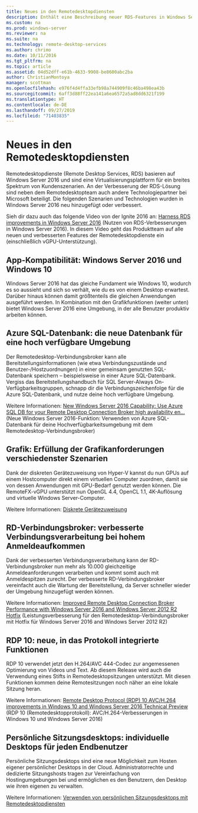 ```yaml
---
title: Neues in den Remotedesktopdiensten
description: Enthält eine Beschreibung neuer RDS-Features in Windows Server 2016.
ms.custom: na
ms.prod: windows-server
ms.reviewer: na
ms.suite: na
ms.technology: remote-desktop-services
ms.author: chrimo
ms.date: 10/11/2016
ms.tgt_pltfrm: na
ms.topic: article
ms.assetid: 04d52dff-e61b-4633-9908-be8600abc2ba
author: ChristianMontoya
manager: scottman
ms.openlocfilehash: e976f4d4ffa33efb98a744909f8c46ba498ea43b
ms.sourcegitcommit: 6aff3d88ff22ea141a6ea6572a5ad8dd6321f199
ms.translationtype: HT
ms.contentlocale: de-DE
ms.lasthandoff: 09/27/2019
ms.locfileid: "71403835"
---
```

# <a name="whats-new-in-remote-desktop-services"></a>Neues in den Remotedesktopdiensten

Remotedesktopdienste (Remote Desktop Services, RDS) basieren auf Windows Server 2016 und sind eine Virtualisierungsplattform für ein breites Spektrum von Kundenszenarien. An der Verbesserung der RDS-Lösung sind neben dem Remotedesktopteam auch andere Technologiepartner bei Microsoft beteiligt. Die folgenden Szenarien und Technologien wurden in Windows Server 2016 neu hinzugefügt oder verbessert.

Sieh dir dazu auch das folgende Video von der Ignite 2016 an: [Harness RDS improvements in Windows Server 2016](https://channel9.msdn.com/Events/Ignite/2016/BRK3098) (Nutzen von RDS-Verbesserungen in Windows Server 2016). In diesem Video geht das Produktteam auf alle neuen und verbesserten Features der Remotedesktopdienste ein (einschließlich vGPU-Unterstützung). 

## <a name="app-compatibility---windows-server-2016-and-windows-10"></a>App-Kompatibilität: Windows Server 2016 und Windows 10
Windows Server 2016 hat das gleiche Fundament wie Windows 10, wodurch es so aussieht und sich so verhält, wie du es von einem Desktop erwartest. Darüber hinaus können damit größtenteils die gleichen Anwendungen ausgeführt werden. In Kombination mit den Grafikfunktionen (weiter unten) bietet Windows Server 2016 eine Umgebung, in der alle Benutzer produktiv arbeiten können. 

## <a name="azure-sql-database---the-new-database-for-your-highly-available-environment"></a>Azure SQL-Datenbank: die neue Datenbank für eine hoch verfügbare Umgebung
Der Remotedesktop-Verbindungsbroker kann alle Bereitstellungsinformationen (wie etwa Verbindungszustände und Benutzer-/Hostzuordnungen) in einer gemeinsam genutzten SQL-Datenbank speichern – beispielsweise in einer Azure SQL-Datenbank. Vergiss das Bereitstellungshandbuch für SQL Server-Always On-Verfügbarkeitsgruppen, schnapp dir die Verbindungszeichenfolge für die Azure SQL-Datenbank, und nutze deine hoch verfügbare Umgebung.

Weitere Informationen: [New Windows Server 2016 Capability: Use Azure SQL DB for your Remote Desktop Connection Broker high availability en...](https://blogs.technet.microsoft.com/enterprisemobility/2016/05/03/new-windows-server-2016-capability-use-azure-sql-db-for-your-remote-desktop-connection-broker-high-availability-environment/) (Neue Windows Server 2016-Funktion: Verwenden von Azure SQL-Datenbank für deine Hochverfügbarkeitsumgebung mit dem Remotedesktop-Verbindungsbroker)

## <a name="graphics---solving-graphics-needs-across-various-scenarios"></a>Grafik: Erfüllung der Grafikanforderungen verschiedenster Szenarien
Dank der diskreten Gerätezuweisung von Hyper-V kannst du nun GPUs auf einem Hostcomputer direkt einem virtuellen Computer zuordnen, damit sie von dessen Anwendungen mit GPU-Bedarf genutzt werden können. Die RemoteFX-vGPU unterstützt nun OpenGL 4.4, OpenCL 1.1, 4K-Auflösung und virtuelle Windows Server-Computer.

Weitere Informationen: [Diskrete Gerätezuweisung](https://blogs.technet.microsoft.com/virtualization/2015/11/)

## <a name="rd-connection-broker---improved-connection-handling-during-logon-storms"></a>RD-Verbindungsbroker: verbesserte Verbindungsverarbeitung bei hohem Anmeldeaufkommen
Dank der verbesserten Verbindungsverarbeitung kann der RD-Verbindungsbroker nun mehr als 10.000 gleichzeitige Anmeldeanforderungen verarbeiten und kommt somit auch mit Anmeldespitzen zurecht. Der verbesserte RD-Verbindungsbroker vereinfacht auch die Wartung der Bereitstellung, da Server schneller wieder der Umgebung hinzugefügt werden können.

Weitere Informationen: [Improved Remote Desktop Connection Broker Performance with Windows Server 2016 and Windows Server 2012 R2 Hotfix](https://blogs.technet.microsoft.com/enterprisemobility/2015/12/15/improved-remote-desktop-connection-broker-performance-with-windows-server-2016-and-windows-server-2012-r2-hotfix-kb3091411/) (Leistungsverbesserung für den Remotedesktop-Verbindungsbroker mit Hotfix für Windows Server 2016 and Windows Server 2012 R2)

## <a name="rdp-10---new-capabilities-built-into-the-protocol"></a>RDP 10: neue, in das Protokoll integrierte Funktionen
RDP 10 verwendet jetzt den H.264/AVC 444-Codec zur angemessenen Optimierung von Videos und Text. Ab diesem Release wird auch die Verwendung eines Stifts in Remotedesktopsitzungen unterstützt. Mit diesen Funktionen kommen deine Remotesitzungen noch näher an eine lokale Sitzung heran.  

Weitere Informationen: [Remote Desktop Protocol (RDP) 10 AVC/H.264 improvements in Windows 10 and Windows Server 2016 Technical Preview](https://blogs.technet.microsoft.com/enterprisemobility/2016/01/11/remote-desktop-protocol-rdp-10-avch-264-improvements-in-windows-10-and-windows-server-2016-technical-preview/) (RDP 10 (Remotedesktopprotokoll): AVC/H.264-Verbesserungen in Windows 10 und Windows Server 2016)

## <a name="personal-session-desktops---providing-individual-desktops-to-any-end-user"></a>Persönliche Sitzungsdesktops: individuelle Desktops für jeden Endbenutzer
Persönliche Sitzungsdesktops sind eine neue Möglichkeit zum Hosten eigener persönlicher Desktops in der Cloud. Administratorrechte und dedizierte Sitzungshosts tragen zur Vereinfachung von Hostingumgebungen bei und ermöglichen es den Benutzern, den Desktop wie ihren eigenen zu verwalten.

Weitere Informationen: [Verwenden von persönlichen Sitzungsdesktops mit Remotedesktopdiensten](rds-personal-session-desktops.md)
